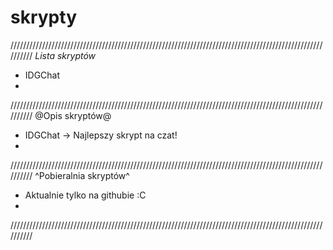 # skrypty
//////////////////////////////////////////////////////////////////////////////////////////////////////////
*Lista skryptów*
- IDGChat
- 
//////////////////////////////////////////////////////////////////////////////////////////////////////////
@Opis skryptów@
- IDGChat -> Najlepszy skrypt na czat!
- 
//////////////////////////////////////////////////////////////////////////////////////////////////////////
^Pobieralnia skryptów^
- Aktualnie tylko na githubie :C 
- 
//////////////////////////////////////////////////////////////////////////////////////////////////////////

